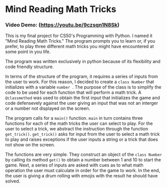 # Mind Reading Math Tricks

### Video Demo: (https://youtu.be/9czsqn1N8Sk)

This is my final project for CS50's Programming with Python. I named it "Mind Reading Math Tricks." The program prompts you to learn or, if you prefer, to play three different math tricks you might have encountered at some point in you life. 

The program was written exclusively in python because of its flexibility and code friendly structure.

In terms of the structure of the program, it requires a series of inputs from the user to work. For this reason, I decided to create a `class Number` that initializes with a variable `number `. The purpose of the class is to simplify the code to be used for each function that will perform a math trick. A `@classmethod` was used to obtain the first input that initializes the game and code defensevely against the user giving an input that was not an interger or a number not displayed on the screen.

The program calls for a `main()` function. `main` in turn contains three functions for each of the math tricks the user can select to play. For the user to select a trick, we abstract the instruction through the function `get_trick()`. `get_trick()` asks for input from the user to select a math trick to play and raises exceptions if the user inputs a string or a trick that does not show on the screen. 

The functions are very simple. They construct an object of the `class Number` by calling its method `get()` to obtain a number between 1 and 10 to start the game. Next, a series of inputs are asked with cues as to what math operation the user must calculate in order for the game to work. In the end, the user is giving a drum rolling with emojis with the result he should have solved.